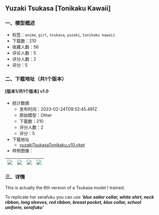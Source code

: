 ## Yuzaki Tsukasa [Tonikaku Kawaii]
### 一、模型概述

- 标签：`anime`, `girl`, `tsukasa`, `yuzaki`, `tonikaku kawaii`
- 下载数：210
- 收藏人数：56
- 评论人数：5
- 评分人数：2
- 评分：5

### 二、下载地址（共1个版本）

#### [版本1/共1个版本] v1.0

- 统计数据
  - 发布时间：2023-02-24T09:52:45.491Z
  - 原始模型：Other
  - 下载数：210
  - 评分人数：2
  - 评分：5
- 下载地址
  - [yuzakiTsukasaTonikaku_v10.ckpt](https://civitai.com/api/download/models/14758)
- 样例图像：

| <img src="https://image.civitai.com/xG1nkqKTMzGDvpLrqFT7WA/dae923d8-02c6-45a6-9fb4-83043b103f00/width=450/144314.jpeg" /> | <img src="https://image.civitai.com/xG1nkqKTMzGDvpLrqFT7WA/6b8050ce-deae-4880-c899-cd25b053e600/width=450/144328.jpeg" /> | <img src="https://image.civitai.com/xG1nkqKTMzGDvpLrqFT7WA/5431fb85-2114-4d13-4cf7-8c7336e8ad00/width=450/144327.jpeg" /> | <img src="https://image.civitai.com/xG1nkqKTMzGDvpLrqFT7WA/550b2fbf-f1ae-4f93-1364-e57b0df9f100/width=450/144326.jpeg" /> |
| ---- | ---- | ---- | ---- |


### 三、详情
<p>This is actually the 6th version of a Tsukasa model I trained.</p><p>To replicate her serafuku you can use '<strong><em>blue sailor collar, white shirt, neck ribbon, long sleeves, red ribbon, breast pocket, blue collar, school uniform, serafuku'</em></strong></p>